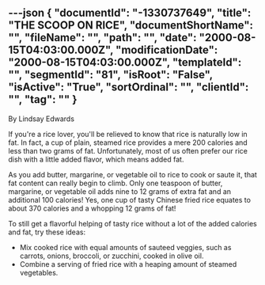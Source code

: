 ---json
{
  "documentId": "-1330737649",
  "title": "THE SCOOP ON RICE",
  "documentShortName": "",
  "fileName": "",
  "path": "",
  "date": "2000-08-15T04:03:00.000Z",
  "modificationDate": "2000-08-15T04:03:00.000Z",
  "templateId": "",
  "segmentId": "81",
  "isRoot": "False",
  "isActive": "True",
  "sortOrdinal": "",
  "clientId": "",
  "tag": ""
}
---

By Lindsay Edwards 
 
If you're a rice lover, you'll be relieved to know that rice is 
naturally low in fat. In fact, a cup of plain, steamed rice provides a mere 200 calories and less than two grams of fat. Unfortunately, most of us often prefer our rice dish with a little added flavor, which means added fat. 

As you add butter, margarine, or vegetable oil to rice to cook or 
saute it, that fat content can really begin to climb. Only one 
teaspoon of butter, margarine, or vegetable oil adds nine to 12 grams of extra fat and an additional 100 calories! Yes, one cup of tasty Chinese fried rice equates to about 370 calories and a whopping 12 grams of fat! 

To still get a flavorful helping of tasty rice without a lot of the 
added calories and fat, try these ideas: 
 - Mix cooked rice with equal amounts of sauteed veggies, such as 
carrots, onions, broccoli, or zucchini, cooked in olive oil. 
- Combine a serving of fried rice with a heaping amount of steamed 
vegetables.
